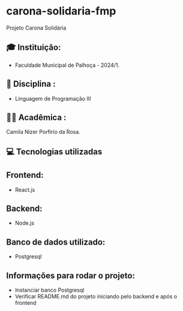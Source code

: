# carona-solidaria-fmp

Projeto Carona Solidária

## 🎓 Instituição:
 -  Faculdade Municipal de Palhoça - 2024/1.

## 📖 Disciplina : 

- Linguagem de Programação III


## 👩‍💻 Acadêmica : 

Camila Nizer Porfirio da Rosa.


## 💻 Tecnologias utilizadas

## Frontend:

- React.js

## Backend:

- Node.js

## Banco de dados utilizado:

- Postgresql

## Informações para rodar o projeto:

- Instanciar banco Postgresql
- Verificar README.md do projeto iniciando pelo backend e após o frontend